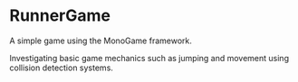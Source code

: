 # RunnerGame
A simple game using the MonoGame framework.

Investigating basic game mechanics such as jumping and movement using collision detection systems.
